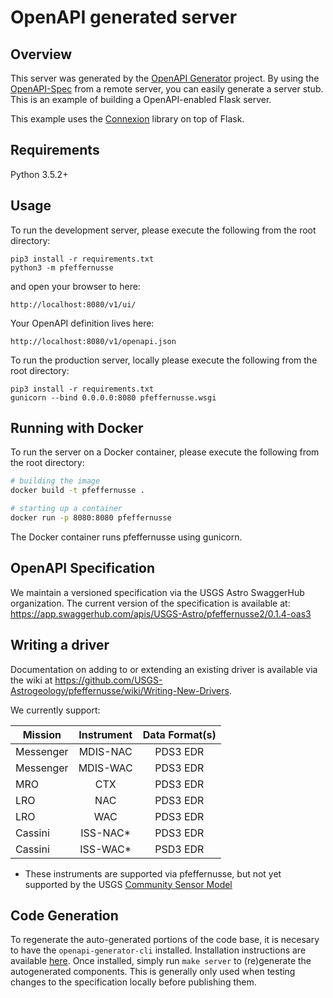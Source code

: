# OpenAPI generated server

## Overview
This server was generated by the [OpenAPI Generator](https://openapi-generator.tech) project. By using the
[OpenAPI-Spec](https://openapis.org) from a remote server, you can easily generate a server stub.  This
is an example of building a OpenAPI-enabled Flask server.

This example uses the [Connexion](https://github.com/zalando/connexion) library on top of Flask.

## Requirements
Python 3.5.2+

## Usage
To run the development server, please execute the following from the root directory:

```
pip3 install -r requirements.txt
python3 -m pfeffernusse
```

and open your browser to here:

```
http://localhost:8080/v1/ui/
```

Your OpenAPI definition lives here:

```
http://localhost:8080/v1/openapi.json
```

To run the production server, locally please execute the following from the root directory:
```
pip3 install -r requirements.txt
gunicorn --bind 0.0.0.0:8080 pfeffernusse.wsgi
```

## Running with Docker

To run the server on a Docker container, please execute the following from the root directory:

```bash
# building the image
docker build -t pfeffernusse .

# starting up a container
docker run -p 8080:8080 pfeffernusse
```

The Docker container runs pfeffernusse using gunicorn.

## OpenAPI Specification
We maintain a versioned specification via the USGS Astro SwaggerHub organization. The current version of the specification is available at: https://app.swaggerhub.com/apis/USGS-Astro/pfeffernusse2/0.1.4-oas3

## Writing a driver
Documentation on adding to or extending an existing driver is available via the wiki at https://github.com/USGS-Astrogeology/pfeffernusse/wiki/Writing-New-Drivers.

We currently support:

| Mission | Instrument | Data Format(s) |
| ------- |:----------:|:--------------:|
| Messenger | MDIS-NAC  | PDS3 EDR      |
| Messenger | MDIS-WAC  | PDS3 EDR      |
| MRO     | CTX | PDS3 EDR |
| LRO | NAC | PDS3 EDR|
| LRO | WAC | PDS3 EDR|
| Cassini | ISS-NAC* | PDS3 EDR|
| Cassini | ISS-WAC* | PSD3 EDR|

* These instruments are supported via pfeffernusse, but not yet supported by the USGS [Community Sensor Model](https://github.com/USGS-Astrogeology/CSM-CameraModel)

## Code Generation
To regenerate the auto-generated portions of the code base, it is necesary to have the `openapi-generator-cli` installed. Installation instructions are available [here](https://github.com/OpenAPITools/openapi-generator#1---installation).  Once installed, simply run `make server` to (re)generate the autogenerated components. This is generally only used when testing changes to the specification locally before publishing them.